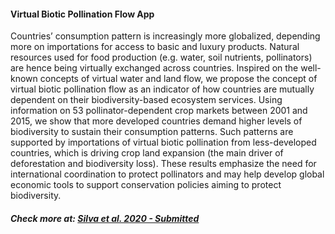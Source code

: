 #### Virtual Biotic Pollination Flow App

Countries’ consumption pattern is increasingly more globalized, depending more on importations for
access to basic and luxury products. Natural resources used for food production (e.g. water, soil
nutrients, pollinators) are hence being virtually exchanged across countries. Inspired on the well-known
concepts of virtual water and land flow, we propose the concept of virtual biotic pollination flow as an
indicator of how countries are mutually dependent on their biodiversity-based ecosystem services.
Using information on 53 pollinator-dependent crop markets between 2001 and 2015, we show that more
developed countries demand higher levels of biodiversity to sustain their consumption patterns. Such
patterns are supported by importations of virtual biotic pollination from less-developed countries, which
is driving crop land expansion (the main driver of deforestation and biodiversity loss). These results
emphasize the need for international coordination to protect pollinators and may help develop global
economic tools to support conservation policies aiming to protect biodiversity.

##### Check more at: [Silva et al. 2020 - Submitted](link)
